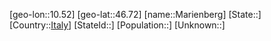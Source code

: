 ﻿---
location: [46.72,10.52]
type: City
tags:
- geo/City


SpocWebEntityId: 32289
isDeleted: false
confidential: public

---
[geo-lon::10.52]
[geo-lat::46.72]
[name::Marienberg]
[State::]
[Country::[Italy](geo/Continent/Europe/Italy.md)]
[StateId::]
[Population::]
[Unknown::]

